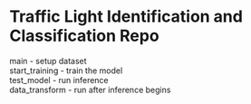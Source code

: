# Traffic Light Identification and Classification Repo

main - setup dataset  
start_training - train the model  
test_model - run inference  
data_transform - run after inference begins